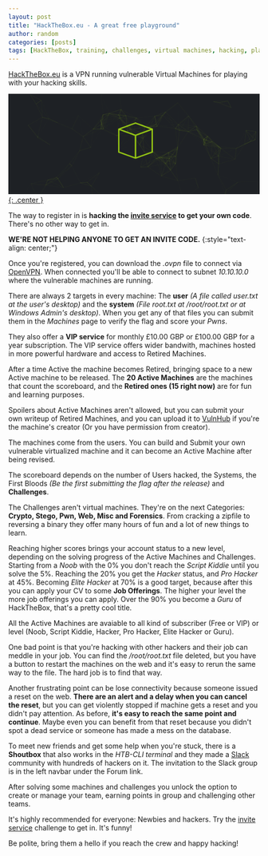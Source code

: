 ```yaml
---
layout: post
title: "HackTheBox.eu - A great free playground"
author: random
categories: [posts]
tags: [HackTheBox, training, challenges, virtual machines, hacking, playground, pen-testing labs]
---
```

<a target="_blank" href="https://cnhv.co/5odd">HackTheBox.eu</a> is a VPN running vulnerable Virtual Machines for playing with your hacking skills.

<a target="_blank" href="https://cnhv.co/5odd">![Banner](/images/hackthebox_panoramiczny.png){: .center }</a> 

The way to register in is <b>hacking the <a target="_blank" href="https://cnhv.co/5odp">invite service</a> to get your own code</b>. There's no other way to get in.

<b>WE'RE NOT HELPING ANYONE TO GET AN INVITE CODE.</b> 
{:style="text-align: center;"}

Once you're registered, you can download the <i>.ovpn</i> file to connect via <a target="_blank" href="https://cnhv.co/5ods">OpenVPN</a>. When connected you'll be able to connect to subnet <i>10.10.10.0</i> where the vulnerable machines are running.

There are always 2 targets in every machine: The <b>user</b> <i>(A file called user.txt at the user's desktop)</i> and the <b>system</b> <i>(File root.txt at /root/root.txt or at Windows Admin's desktop)</i>. When you get any of that files you can submit them in the <i>Machines</i> page to verify the flag and score your <i>Pwns</i>.

They also offer a <b>VIP service</b> for monthly £10.00 GBP or £100.00 GBP for a year subscription. The VIP service offers wider bandwith, machines hosted in more powerful hardware and access to Retired Machines.

After a time Active the machine becomes Retired, bringing space to a new Active machine to be released. The <b>20 Active Machines</b> are the machines that count the scoreboard, and the <b>Retired ones (15 right now)</b> are for fun and learning purposes.

Spoilers about Active Machines aren't allowed, but you can submit your own writeup of Retired Machines, and you can upload it to <a target="_blank" href="https://cnhv.co/5om1">VulnHub</a> if you're the machine's creator (Or you have permission from creator).

The machines come from the users. You can build and Submit your own vulnerable virtualized machine and it can become an Active Machine after being revised.

The scoreboard depends on the number of Users hacked, the Systems, the First Bloods <i>(Be the first submitting the flag after the release)</i> and <b>Challenges</b>.

The Challenges aren't virtual machines. They're on the next Categories: <b>Crypto, Stego, Pwn, Web, Misc and Forensics</b>. From cracking a zipfile to reversing a binary they offer many hours of fun and a lot of new things to learn.

Reaching higher scores brings your account status to a new level, depending on the solving progress of the Active Machines and Challenges. Starting from a <i>Noob</i> with the 0% you don't reach the <i>Script Kiddie</i> until you solve the 5%. Reaching the 20% you get the <i>Hacker</i> status, and <i>Pro Hacker</i> at 45%. Becoming <i>Elite Hacker</i> at 70% is a good target, because after this you can apply your CV to some <b>Job Offerings</b>. The higher your level the more job offerings you can apply. Over the 90% you become a <i>Guru</i> of HackTheBox, that's a pretty cool title.

All the Active Machines are avaiable to all kind of subscriber (Free or VIP) or level (Noob, Script Kiddie, Hacker, Pro Hacker, Elite Hacker or Guru).

One bad point is that you're hacking with other hackers and their job can meddle in your job. You can find the <i>/root/root.txt</i> file deleted, but you have a button to restart the machines on the web and it's easy to rerun the same way to the file. The hard job is to find that way.

Another frustrating point can be lose connectivity because someone issued a reset on the web. <b>There are an alert and a delay when you can cancel the reset</b>, but you can get violently stopped if machine gets a reset and you didn't pay attention. As before, <b>it's easy to reach the same point and continue</b>. Maybe even you can benefit from that reset because you didn't spot a dead service or someone has made a mess on the database.

To meet new friends and get some help when you're stuck, there is a <b>Shoutbox</b> that also works in the <i>HTB-CLI terminal</i> and they made a <a target="_blank" href="https://cnhv.co/5ogp">Slack</a> community with hundreds of hackers on it. The invitation to the Slack group is in the left navbar under the Forum link.

After solving some machines and challenges you unlock the option to create or manage your team, earning points in group and challenging other teams.

It's highly recommended for everyone: Newbies and hackers. Try the <a target="_blank" href="https://cnhv.co/5odp">invite service</a> challenge to get in. It's funny!

Be polite, bring them a hello if you reach the crew and happy hacking!
